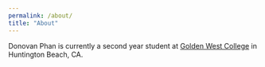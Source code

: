 ```yaml
---
permalink: /about/
title: "About"
---
```


Donovan Phan is currently a second year student at [Golden West College](goldenwestcollege.edu) in Huntington Beach, CA.